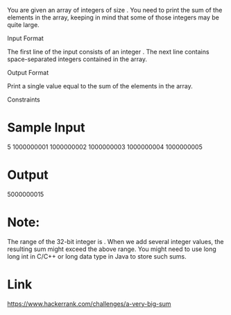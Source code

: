 You are given an array of integers of size . You need to print the sum of the elements in the array, keeping in mind that some of those integers may be quite large.

Input Format

The first line of the input consists of an integer . The next line contains  space-separated integers contained in the array.

Output Format

Print a single value equal to the sum of the elements in the array.

Constraints 
 

# Sample Input

5
1000000001 1000000002 1000000003 1000000004 1000000005

# Output

5000000015

# Note:

The range of the 32-bit integer is .
When we add several integer values, the resulting sum might exceed the above range. You might need to use long long int in C/C++ or long data type in Java to store such sums.

# Link

https://www.hackerrank.com/challenges/a-very-big-sum
